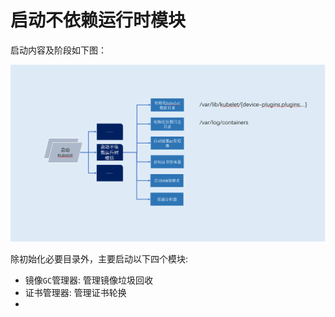 # 启动不依赖运行时模块

启动内容及阶段如下图：

![](images/initModules.png)

除初始化必要目录外，主要启动以下四个模块:

- 镜像`GC`管理器: 管理镜像垃圾回收
- 证书管理器: 管理证书轮换
- 

